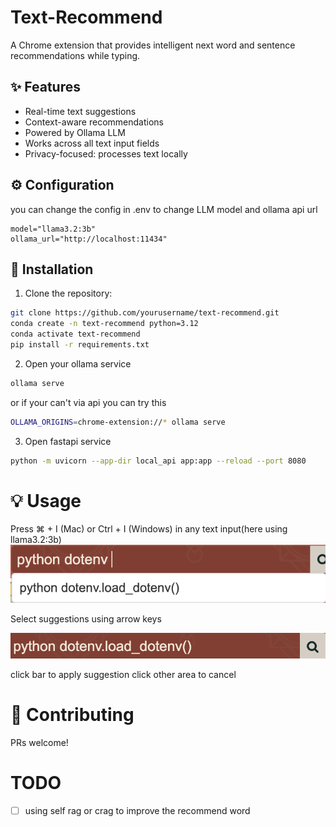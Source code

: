 # Text-Recommend

A Chrome extension that provides intelligent next word and sentence recommendations while typing.

## ✨ Features
- Real-time text suggestions
- Context-aware recommendations
- Powered by Ollama LLM
- Works across all text input fields
- Privacy-focused: processes text locally

## ⚙️ Configuration
you can change the config in .env to change LLM model and ollama api url
```
model="llama3.2:3b"
ollama_url="http://localhost:11434"
```

## 🚀 Installation

1. Clone the repository:
```bash
git clone https://github.com/yourusername/text-recommend.git
conda create -n text-recommend python=3.12
conda activate text-recommend
pip install -r requirements.txt
```

2. Open your ollama service
```bash
ollama serve
```
or if your can't via api you can try this 
```bash
OLLAMA_ORIGINS=chrome-extension://* ollama serve
```

3. Open fastapi service
```bash
python -m uvicorn --app-dir local_api app:app --reload --port 8080
```

# 💡 Usage
Press ⌘ + I (Mac) or Ctrl + I (Windows) in any text input(here using llama3.2:3b)
![Text-Recommend Demo1](./pic1.png)

Select suggestions using arrow keys

![Text-Recommend Demo2](./pic2.png)

click bar to apply suggestion
click other area to cancel 

# 🤝 Contributing
PRs welcome! 

# TODO
- [ ] using self rag or crag to improve the recommend word

